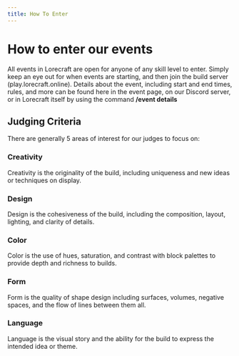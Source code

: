 ```yaml
---
title: How To Enter
---
```


# How to enter our events

All events in Lorecraft are open for anyone of any skill level to enter. Simply keep an eye out for when events are starting, and then join the build server (play.lorecraft.online).
Details about the event, including start and end times, rules, and more can be found here in the event page, on our Discord server, or in Lorecraft itself by using the command **/event details**

## Judging Criteria

There are generally 5 areas of interest for our judges to focus on:

### Creativity

Creativity is the originality of the build, including uniqueness and new ideas or techniques on display.

### Design

Design is the cohesiveness of the build, including the composition, layout, lighting, and clarity of details.

### Color

Color is the use of hues, saturation, and contrast with block palettes to provide depth and richness to builds.

### Form

Form is the quality of shape design including surfaces, volumes, negative spaces, and the flow of lines between them all.

### Language

Language is the visual story and the ability for the build to express the intended idea or theme.
